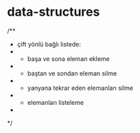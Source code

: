 # data-structures
/**
 *  çift yönlü bağlı listede:
 * - başa ve sona eleman ekleme
 * - baştan ve sondan eleman silme 
 * - yanyana tekrar eden elemanları silme
 * - elemanları listeleme
 *  
 */

